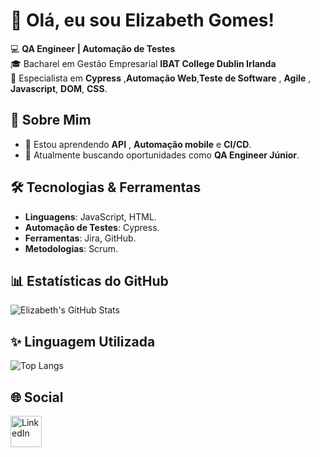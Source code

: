 # 👋 Olá, eu sou Elizabeth Gomes!


💻 **QA Engineer | Automação de Testes**  
🎓 Bacharel em Gestão Empresarial **IBAT College Dublin Irlanda**  
🌟 Especialista em **Cypress** ,**Automação Web**,**Teste de Software** , **Agile** , **Javascript**, **DOM**, **CSS**.


## 🚀 Sobre Mim

- 🌱 Estou aprendendo **API** , **Automação mobile** e **CI/CD**.
- 💼 Atualmente buscando oportunidades como **QA Engineer Júnior**.
  

## 🛠️ Tecnologias & Ferramentas

- **Linguagens**: JavaScript, HTML.
- **Automação de Testes**: Cypress.
- **Ferramentas**: Jira, GitHub.
- **Metodologias**: Scrum.
  

## 📊 Estatísticas do GitHub


![Elizabeth's GitHub Stats](https://github-readme-stats.vercel.app/api?username=ElizabethGomes-QAEngineer&show_icons=true&theme=radical)

## ✨ Linguagem Utilizada


![Top Langs](https://github-readme-stats.vercel.app/api/top-langs/?username=ElizabethGomes-QAEngineer&layout=compact&theme=radical&cache_seconds=86400)


## 🌐 Social


[<img src="https://cdn-icons-png.flaticon.com/512/174/174857.png" alt="LinkedIn" width="50"/>](https://www.linkedin.com/in/elizabeth-gomes-da-silva-51b9a447/)



